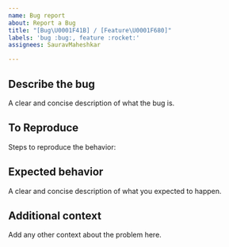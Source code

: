 ```yaml
---
name: Bug report
about: Report a Bug
title: "[Bug\U0001F41B] / [Feature\U0001F680]"
labels: 'bug :bug:, feature :rocket:'
assignees: SauravMaheshkar

---
```


## Describe the bug
A clear and concise description of what the bug is.

## To Reproduce
Steps to reproduce the behavior:

## Expected behavior
A clear and concise description of what you expected to happen.

## Additional context
Add any other context about the problem here.
